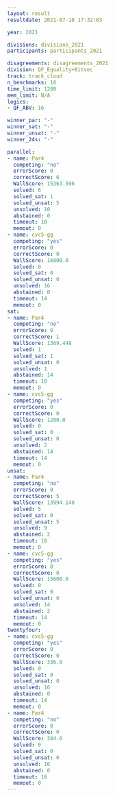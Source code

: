 ```yaml
---
layout: result
resultdate: 2021-07-18 17:32:03

year: 2021

divisions: divisions_2021
participants: participants_2021

disagreements: disagreements_2021
division: QF_Equality+Bitvec
track: track_cloud
n_benchmarks: 16
time_limit: 1200
mem_limit: N/A
logics:
- QF_ABV: 16

winner_par: "-"
winner_sat: "-"
winner_unsat: "-"
winner_24s: "-"

parallel:
- name: Par4
  competing: "no"
  errorScore: 0
  correctScore: 6
  WallScore: 15363.596
  solved: 6
  solved_sat: 1
  solved_unsat: 5
  unsolved: 10
  abstained: 0
  timeout: 10
  memout: 0
- name: cvc5-gg
  competing: "yes"
  errorScore: 0
  correctScore: 0
  WallScore: 16800.0
  solved: 0
  solved_sat: 0
  solved_unsat: 0
  unsolved: 16
  abstained: 0
  timeout: 14
  memout: 0
sat:
- name: Par4
  competing: "no"
  errorScore: 0
  correctScore: 1
  WallScore: 1369.448
  solved: 1
  solved_sat: 1
  solved_unsat: 0
  unsolved: 1
  abstained: 14
  timeout: 10
  memout: 0
- name: cvc5-gg
  competing: "yes"
  errorScore: 0
  correctScore: 0
  WallScore: 1200.0
  solved: 0
  solved_sat: 0
  solved_unsat: 0
  unsolved: 2
  abstained: 14
  timeout: 14
  memout: 0
unsat:
- name: Par4
  competing: "no"
  errorScore: 0
  correctScore: 5
  WallScore: 13994.148
  solved: 5
  solved_sat: 0
  solved_unsat: 5
  unsolved: 9
  abstained: 2
  timeout: 10
  memout: 0
- name: cvc5-gg
  competing: "yes"
  errorScore: 0
  correctScore: 0
  WallScore: 15600.0
  solved: 0
  solved_sat: 0
  solved_unsat: 0
  unsolved: 14
  abstained: 2
  timeout: 14
  memout: 0
twentyfour:
- name: cvc5-gg
  competing: "yes"
  errorScore: 0
  correctScore: 0
  WallScore: 336.0
  solved: 0
  solved_sat: 0
  solved_unsat: 0
  unsolved: 16
  abstained: 0
  timeout: 14
  memout: 0
- name: Par4
  competing: "no"
  errorScore: 0
  correctScore: 0
  WallScore: 384.0
  solved: 0
  solved_sat: 0
  solved_unsat: 0
  unsolved: 16
  abstained: 0
  timeout: 16
  memout: 0
---
```

